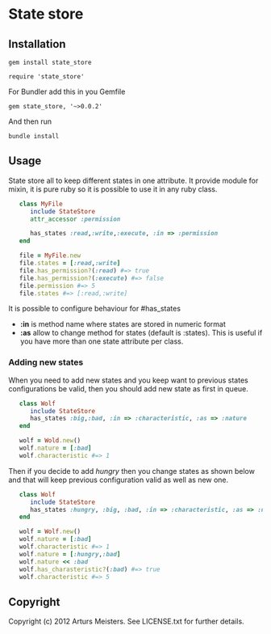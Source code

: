 # State store

## Installation

`gem install state_store`

`require 'state_store'`

For Bundler add this in you Gemfile

`gem state_store, '~>0.0.2'`

And then run

`bundle install`

## Usage

State store all to keep different states in one attribute.
It provide module for mixin, it is pure ruby so it is possible to use it in any ruby class.
 
```ruby
   class MyFile
      include StateStore
      attr_accessor :permission

      has_states :read,:write,:execute, :in => :permission
   end

   file = MyFile.new
   file.states = [:read,:write]
   file.has_permission?(:read) #=> true
   file.has_permission?(:execute) #=> false
   file.permission #=> 5
   file.states #=> [:read,:write]
```

It is possible to configure behaviour for #has_states

* **:in** is method name where states are stored in numeric format
* **:as** allow to change method for states (default is :states). This is useful if you have more than one state attribute per class.

### Adding new states

When you need to add new states and you keep want to previous states configurations be valid, then you should add new state as first in queue.

```ruby 
   class Wolf
      include StateStore
      has_states :big,:bad, :in => :characteristic, :as => :nature
   end

   wolf = Wold.new()
   wolf.nature = [:bad]
   wolf.characteristic #=> 1

```

Then if you decide to add _hungry_ then you change states as shown below and that will keep previous configuration valid as well as new one.

```ruby
   class Wolf
      include StateStore
      has_states :hungry, :big, :bad, :in => :characteristic, :as => :nature
   end

   wolf = Wolf.new()
   wolf.nature = [:bad]
   wolf.characteristic #=> 1
   wolf.nature = [:hungry,:bad]
   wolf.nature << :bad
   wolf.has_charasteristic?(:bad) #=> true
   wolf.characteristic #=> 5   
```


## Copyright

Copyright (c) 2012 Arturs Meisters. See LICENSE.txt for
further details.


